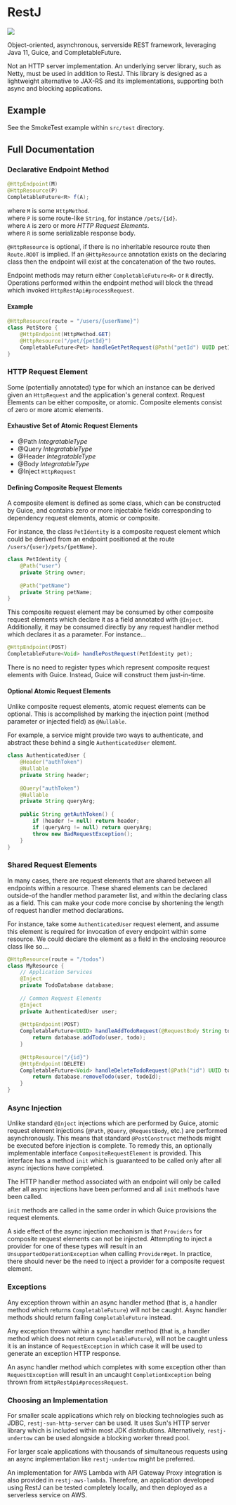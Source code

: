 # RestJ
[![](https://jitpack.io/v/com.duncpro/restj.svg)](https://jitpack.io/#com.duncpro/restj)

Object-oriented, asynchronous, serverside REST framework, leveraging Java 11, Guice, and CompletableFuture.

Not an HTTP server implementation. An underlying server library, such as Netty, must be used in addition to RestJ.
This library is designed as a lightweight alternative to JAX-RS and its implementations, supporting both async and blocking
applications.

## Example
See the SmokeTest example within `src/test` directory.

## Full Documentation

### Declarative Endpoint Method
```java
@HttpEndpoint(M)
@HttpResource(P)
CompletableFuture<R> f(A);
```
where `M` is some `HttpMethod`.\
where `P` is some route-like `String`, for instance `/pets/{id}`.\
where `A` is zero or more *HTTP Request Elements*.\
where `R` is some serializable response body.

`@HttpResource` is optional, if there is no inheritable resource route then `Route.ROOT` is implied.
If an `@HttpResource` annotation exists on the declaring class then the endpoint will exist at the
concatenation of the two routes.

Endpoint methods may return either `CompletableFuture<R>` or `R` directly. 
Operations performed within the endpoint method will block the thread which
invoked `HttpRestApi#processRequest`.
#### Example
```java
@HttpResource(route = "/users/{userName}")
class PetStore {
    @HttpEndpoint(HttpMethod.GET)
    @HttpResource("/pet/{petId}")
    CompletableFuture<Pet> handleGetPetRequest(@Path("petId") UUID petId);
}
```

### HTTP Request Element
Some (potentially annotated) type for which an instance can be derived given an `HttpRequest`  and
the application's general context. Request Elements can be either composite, or atomic. Composite elements consist
of zero or more atomic elements.
#### Exhaustive Set of Atomic Request Elements
- @Path *IntegratableType*
- @Query *IntegratableType*
- @Header *IntegratableType*
- @Body *IntegratableType*
- @Inject `HttpRequest`

#### Defining Composite Request Elements
A composite element is defined as some class, which can be constructed by Guice, and contains zero or
more injectable fields corresponding to dependency request elements, atomic or composite.

For instance, the class `PetIdentity` is a composite request element which could be derived from an endpoint
positioned at the route `/users/{user}/pets/{petName}`.
```java
class PetIdentity {
    @Path("user")
    private String owner;
    
    @Path("petName")
    private String petName;
}
```


This composite request element may be consumed by other composite request elements which declare it as a field annotated with
`@Inject`. Additionally, it may be consumed directly by any request handler method which declares it as a parameter. For instance...
```java
@HttpEndpoint(POST)
CompletableFuture<Void> handlePostRequest(PetIdentity pet);
```

There is no need to register types which represent composite request elements with Guice. Instead, Guice
will construct them just-in-time.

#### Optional Atomic Request Elements
Unlike composite request elements, atomic request elements can be optional.
This is accomplished by marking the injection point (method parameter or injected field) as `@Nullable`.

For example, a service might provide two ways to authenticate, and abstract these behind a single `AuthenticatedUser` element.

```java
class AuthenticatedUser {
    @Header("authToken")
    @Nullable
    private String header;
    
    @Query("authToken")
    @Nullable
    private String queryArg;
    
    public String getAuthToken() {
        if (header != null) return header;
        if (queryArg != null) return queryArg;
        throw new BadRequestException();
    }
}
```

### Shared Request Elements
In many cases, there are request elements that are shared between all endpoints within a resource. 
These shared elements can be declared outside-of the handler method parameter list, and within the
declaring class as a field. This can make your code more concise by shortening the length
of request handler method declarations.

For instance, take some `AuthenticatedUser` request element, and assume this element
is required for invocation of every endpoint within some resource. We could declare
the element as a field in the enclosing resource class like so....
```java
@HttpResource(route = "/todos")
class MyResource {
    // Application Services
    @Inject
    private TodoDatabase database;
    
    // Common Request Elements
    @Inject
    private AuthenticatedUser user;
    
    @HttpEndpoint(POST)
    CompletableFuture<UUID> handleAddTodoRequest(@RequestBody String todo) {
        return database.addTodo(user, todo);
    }
    
    @HttpResource("/{id}")
    @HttpEndpoint(DELETE)
    CompletableFuture<Void> handleDeleteTodoRequest(@Path("id") UUID todoId) {
        return database.removeTodo(user, todoId);
    }
}
```

### Async Injection
Unlike standard `@Inject` injections which are performed by Guice, atomic
request element injections (`@Path`, `@Query`, `@RequestBody`, etc.) are performed asynchronously. This means
that standard `@PostConstruct` methods might be executed before injection is complete. To remedy this, an optionally
implementable interface `CompositeRequestElement` is provided. 
This interface has a method `init` which is guaranteed to be called only after all async injections have completed.

The HTTP handler method associated with an endpoint will only be called after all async injections have been performed
and all `init` methods have been called. 

`init` methods are called in the same order in which Guice provisions the request elements.

A side effect of the async injection mechanism is that `Providers` for composite
request elements can not be injected. Attempting to inject a provider for one of these
types will result in an `UnsupportedOperationException` when calling `Provider#get`. In practice, there should never be
the need to inject a provider for a composite request element.

### Exceptions
Any exception thrown within an async handler method (that is, a handler method which returns `CompletableFuture`)
will not be caught. Async handler methods should return failing `CompletableFuture` instead. 


Any exception thrown within a sync handler method (that is, a handler method which does not return `CompletableFuture`),
will not be caught unless it is an instance of `RequestException` in which case it will be used 
to generate an exception HTTP response.

An async handler method which completes with some exception other than `RequestException` will result
in an uncaught `CompletionException` being thrown from `HttpRestApi#processRequest`.

### Choosing an Implementation
For smaller scale applications which rely on blocking technologies such as JDBC, `restj-sun-http-server`
can be used. It uses Sun's HTTP server library which is included within most JDK distributions.
Alternatively, `restj-undertow` can be used alongside a blocking worker thread pool.

For larger scale applications with thousands of simultaneous requests using an async implementation 
like `restj-undertow` might be preferred. 

An implementation for AWS Lambda with API Gateway Proxy integration is also provided in `restj-aws-lambda`.
Therefore, an application developed using RestJ can be tested completely locally, and then deployed as a serverless
service on AWS.
